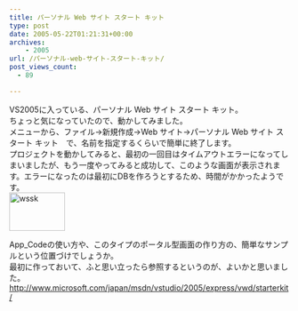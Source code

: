 ```yaml
---
title: パーソナル Web サイト スタート キット
type: post
date: 2005-05-22T01:21:31+00:00
archives:
    - 2005
url: /パーソナル-web-サイト-スタート-キット/
post_views_count:
  - 89

---
```

VS2005に入っている、パーソナル Web サイト スタート キット。  
ちょっと気になっていたので、動かしてみました。  
メニューから、ファイル→新規作成→Web サイト→パーソナル Web サイト スタート キット　で、名前を指定するくらいで簡単に終了します。  
プロジェクトを動かしてみると、最初の一回目はタイムアウトエラーになってしまいましたが、もう一度やってみると成功して、このような画面が表示されます。エラーになったのは最初にDBを作ろうとするため、時間がかかったようです。  
<a href="https://i0.wp.com/jqinglong.html.xdomain.jp/bimg/wssk.JPG" onclick="window.open(this.href, '_blank', 'width=785,height=549,scrollbars=no,resizable=no,toolbar=no,directories=no,location=no,menubar=no,status=no,left=0,top=0'); return false"><img alt="wssk" title="wssk" src="https://i0.wp.com/jqinglong.html.xdomain.jp/bimg/wssk_thumb.JPG?resize=100%2C69" width="100" height="69" border="0" data-recalc-dims="1" /></a>  
  
App_Codeの使い方や、このタイプのポータル型画面の作り方の、簡単なサンプルという位置づけでしょうか。  
最初に作っておいて、ふと思い立ったら参照するというのが、よいかと思いました。  
<http://www.microsoft.com/japan/msdn/vstudio/2005/express/vwd/starterkit/>